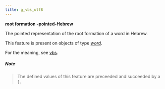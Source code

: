 ```yaml
---
title: g_vbs_utf8
---
```


**root formation -pointed-Hebrew**


The pointed representation of the root formation of a word in Hebrew.

This feature is present on objects of type [*word*](otype.md).

For the meaning, see [vbs](vbs.md).

##### Note
> The defined values of this feature are preceeded and succeeded by a `]`.



